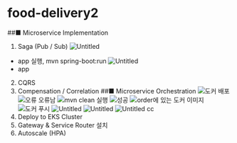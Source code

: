 # food-delivery2
##■  Microservice Implementation 
1. Saga (Pub / Sub) 
![Untitled](https://s3-us-west-2.amazonaws.com/secure.notion-static.com/36ab2b48-7959-48e9-88b0-55c318e4e11d/Untitled.png)
- app 실행, mvn spring-boot:run
![Untitled](https://s3-us-west-2.amazonaws.com/secure.notion-static.com/1adb2cec-3c4b-4c7e-a822-533b5410f7db/Untitled.png)
- app 
2. CQRS 
3. Compensation / Correlation 
##■  Microservice Orchestration 
![도커 배포](https://user-images.githubusercontent.com/73973086/219024426-7145969c-ddcf-4f60-98c4-6b946473e241.png)
![오류](https://user-images.githubusercontent.com/73973086/219024496-c43266ea-3a5e-43eb-9bba-84d4f6c3bf65.png)
오류남
![mvn clean 실행](https://user-images.githubusercontent.com/73973086/219024576-202f522b-f645-4ce1-ad7e-496e0d3deeab.png)
![성공](https://user-images.githubusercontent.com/73973086/219024618-83f859f3-5bd0-4167-b009-eacf9501a78d.png)
![order에 있는 도커 이미지](https://user-images.githubusercontent.com/73973086/219024683-f6f25dcf-8bb7-4a29-96f1-af31fb775964.png)
![도커 푸시](https://user-images.githubusercontent.com/73973086/219024716-b8ae7877-4e25-4b9b-909a-b2044eecc6fc.png)
![Untitled](https://user-images.githubusercontent.com/73973086/219024743-556eff73-3afc-4352-88bc-ffb535340f7c.png)
![Untitled](https://user-images.githubusercontent.com/73973086/219024867-9d5fcbad-c3c8-456d-869e-a15939ea41eb.png)
![Untitled](https://user-images.githubusercontent.com/73973086/219024900-ef9b1a53-9a41-4752-a6f4-9ef7da6c93f9.png)
cc
1. Deploy to EKS Cluster 
2. Gateway & Service Router 설치 
3. Autoscale (HPA)
